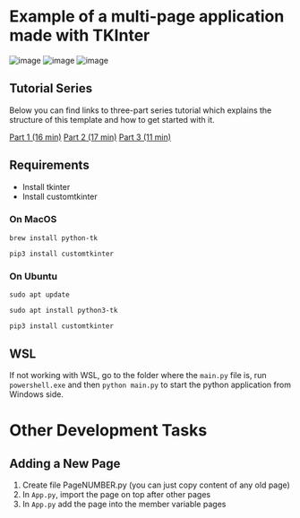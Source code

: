 # Example of a multi-page application made with TKInter

![image](https://user-images.githubusercontent.com/3810422/210073524-f357885d-22b7-42ef-848b-9e8a2feab2fe.png)
![image](https://user-images.githubusercontent.com/3810422/210073538-bc8c0681-419c-418e-a5c8-72c62b0180e5.png)
![image](https://user-images.githubusercontent.com/3810422/210073551-f2c46e80-39a4-4f78-871d-2d6ec0a72b10.png)


## Tutorial Series

Below you can find links to three-part series tutorial which explains the structure of this template and how to get started with it.

[Part 1 (16 min)](https://www.youtube.com/watch?v=d49E8tq4iLs&ab_channel=CodeTeachr)
[Part 2 (17 min)](https://www.youtube.com/watch?v=3iEbriQYS2M&ab_channel=CodeTeachr)
[Part 3 (11 min)](https://www.youtube.com/watch?v=qy_AJj42QXI&ab_channel=CodeTeachr)

## Requirements

- Install tkinter
- Install customtkinter

### On MacOS

```brew install python-tk```

```pip3 install customtkinter```

### On Ubuntu

```sudo apt update```

```sudo apt install python3-tk```

```pip3 install customtkinter```

## WSL

If not working with WSL, go to the folder where the `main.py` file is, run `powershell.exe` and then `python main.py` to start the python application from Windows side.

# Other Development Tasks

## Adding a New Page

1. Create file PageNUMBER.py (you can just copy content of any old page)
2. In `App.py`, import the page on top after other pages
3. In `App.py` add the page into the member variable pages
